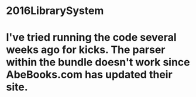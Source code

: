 # 2016LibrarySystem

# I've tried running the code several weeks ago for kicks. The parser within the bundle doesn't work since AbeBooks.com has updated their site. 
